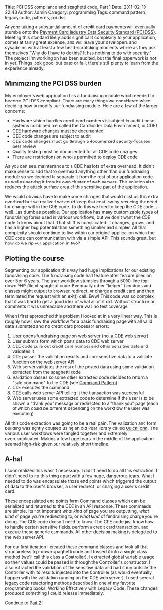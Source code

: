 Title: PCI DSS compliance and spaghetti code, Part 1
Date: 2011-02-10 22:43
Author: Admin
Category: programming
Tags: command pattern, legacy code, patterns, pci dss

Anyone taking a substantial amount of credit card payments will
eventually stumble onto the [Payment Card Industry Data Security
Standard (PCI DSS)][]. Meeting this standard likely adds significant
complexity to your application, comes at fairly great expense, and will
leave your developers and sysadmins with at least a few head-scratching
moments where as they ask themselves "Why do I have to do this? It has
nothing to do with security." The project I'm working on has been
audited, but the final paperwork is not in yet. Things look good, but
pass or fail, there's still plenty to learn from the experience already.

## Minimizing the PCI DSS burden

My employer's web application has a fundraising module which needed to
become PCI DSS compliant. There are many things we considered when
deciding how to modify our fundraising module. Here are a few of the
larger concerns:

-   Hardware which handles credit card numbers is subject to audit
    (these systems combined are called the Cardholder Data Environment,
    or CDE)
-   CDE hardware changes must be documented
-   CDE code changes are subject to audit
-   CDE code changes must go through a documented security-focused peer
    review
-   Quality testing must be documented for all CDE code changes
-   There are restrictions on who is permitted to deploy CDE code

As you can see, maintenance to a CDE has lots of extra overhead. It
didn't make sense to add that to overhead anything other than our
fundraising module so we decided to separate it from the rest of our
application code as well as serving it from its own cluster of web
servers. This solution also reduces the attack surface area of this
sensitive part of the application.

We would obvious have to make some changes that would cost us this extra
overhead but we realized we could keep that cost low by reducing the
need for change within the CDE code. To do this we tried to keep the CDE
code... well... as dumb as possible. Our application has many
customizable types of fundraising forms used in various workflows, but
we don't want the CDE code to know about that. That stuff is
complicated. It changes, grows, and has a higher bug potential than
something smaller and simpler. All that complexity should continue to
live within our original application which the CDE code can
communication with via a simple API. This sounds great, but how do we
rip our application in two?

## Plotting the course

Segmenting our application this way had huge implications for our
existing fundraising code. The fundraising code had feature after
feature piled on over 5 or 6 years. The user workflow stumbles through a
5000-line top-down PHP file of spaghetti code. Eventually other "helper"
functions and classes might output to browser, redirect, or charge a
credit card and then terminated the request with an exit() call. Eww!
This code was so complex that it was hard to get a good idea of what all
of it did. Without structure or comments it was unreadable and there was
no test coverage.

When I first approached this problem I looked at in a very linear way.
This is roughly how I saw the workflow for a basic fundraising page with
all valid data submitted and no credit card processor errors:

1.  User opens fundraising page on web server (not a CDE web server)
2.  User submits form which posts data to CDE web server
3.  CDE code pulls out credit card number and other sensitive data and
    validates it
4.  CDE passes the validation results and non-sensitive data to a
    validate function on the web server API
5.  Web server validates the rest of the posted data using some
    validation extracted from the spaghetti code
6.  Validation passes so some other extracted code decides to return a
    "sale command" to the CDE (see [Command Pattern][])
7.  CDE executes the command
8.  CDE calls web server API telling it the transaction was successful
9.  Web server uses some extracted code to determine if the user is to
    be shown a "thank you" message or redirected to a "thank you" page
    (each of which could be different depending on the workflow the user
    was executing)

All this code extraction was going to be a real pain. The validation and
form building was tightly coupled using an old Pear library called
[QuickForm][]. The various user workflows were tangled together and
extremely overcomplicated. Making a few huge tears in the middle of the
application seemed high-risk given our relatively short timeline.

## A-ha!

I soon realized this wasn't necessary. I didn't need to do all this
extraction. I didn't need to rip this thing apart with a few huge,
dangerous tears. What I needed to do was encapsulate those end points
which triggered the output of data to the user's browser, a user
redirect, or charging a user's credit card.

These encapsulated end points form Command classes which can be
serialized and returned to the CDE in an API response. These commands
are simple. Its not important *what kind* of page you are outputting,
*what kind* of page you're redirecting to, or *what kind* of fundraising
charge you're doing. The CDE code doesn't need to know. The CDE code
just know how to handle certain sensitive fields, perform a credit card
transaction, and execute these generic commands. All other decision
making is delegated to the web server API.

For our first iteration I created these command classes and took all
that structureless top-down spaghetti code and tossed it into a single
class method (we'll call this class a Controller). I extracted global
variable usage so their values could be passed in through the
Controller's constructor. I also extracted the validation of the
sensitive data and had it run outside the Controller with its results
injected into the Controller (as would eventually happen with the
validation running on the CDE web server). I used several legacy code
refactoring methods described in one of my favorite programming books,
<a hre="http://amzn.com/0131177052">Working Effectively with Legacy
Code</a>. These changes produced something I could release immediately.

Continue to [Part 2](|filename|/articles/pci-dss-compliance-and-spaghetti-code-part-2.md)!

[Payment Card Industry Data Security Standard (PCI DSS)]: http://en.wikipedia.org/wiki/Payment_Card_Industry_Data_Security_Standard
[Command Pattern]: http://en.wikipedia.org/wiki/Command_pattern
[QuickForm]: http://pear.php.net/package/HTML_QuickForm

